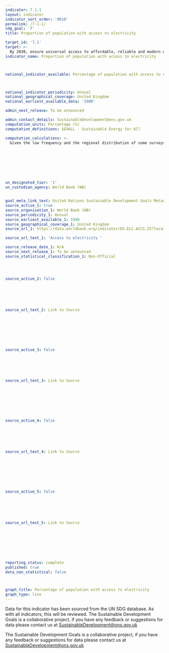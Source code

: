 ```yaml
---
indicator: 7.1.1
layout: indicator
indicator_sort_order: '0010'
permalink: /7-1-1/
sdg_goal: '7'
title: Proportion of population with access to electricity

target_id: '7.1'
target: >-
  By 2030, ensure universal access to affordable, reliable and modern energy services
indicator_name: Proportion of population with access to electricity



national_indicator_available: Percentage of population with access to electricity



national_indicator_periodicity: Annual
national_geographical_coverage: United Kingdom
national_earliest_available_data: '2000'

admin_next_release: To be announced

admin_contact_details: SustainableDevelopment@ons.gov.uk
computation_units: Percentage (%)
computation_definitions: SE4ALL - Sustainable Energy for All

computation_calculations: >-
  Given the low frequency and the regional distribution of some surveys, a number of countries have gaps in available data. To develop the historical evolution and starting point of electrification rates, a simple modelling approach was adopted to fill in the missing data points - around 1990, 2000, 2010 and 2012. This modelling approach allowed the estimation of electrification rates for 212 countries over these time periods. The SE4ALL Global Tracking Framework Report (2013) referenced below provides more details on the suggested methodology for tracking access to energy (Chapter 2, Section 1, page 82-87).








un_designated_tier: '1'
un_custodian_agency: World Bank (WB)


goal_meta_link_text: United Nations Sustainable Development Goals Metadata (PDF 212 KB)
source_active_1: true
source_organisation_1: World Bank (WB)
source_periodicity_1: Annual
source_earliest_available_1: 1990
source_geographical_coverage_1: United Kingdom
source_url_1: https://data.worldbank.org/indicator/EG.ELC.ACCS.ZS?locations=GB

source_url_text_1: 'Access to electricity '

source_release_date_1: N/A
source_next_release_1: To be announced
source_statistical_classification_1: Non-Official




source_active_2: false






source_url_text_2: Link to Source








source_active_3: false






source_url_text_3: Link to Source








source_active_4: false






source_url_text_4: Link to Source








source_active_5: false






source_url_text_5: Link to Source








reporting_status: complete
published: true
data_non_statistical: false



graph_title: Percentage of population with access to electricity
graph_type: line
---
```

Data for this indicator has been sourced from the UN SDG database. As with all indicators, this will be reviewed.
The Sustainable Development Goals is a collaborative project, if you have any feedback or suggestions for data please contact us at <SustainableDevelopment@ons.gov.uk>


  
The Sustainable Development Goals is a collaborative project, if you have any feedback or suggestions for data please contact us at <SustainableDevelopment@ons.gov.uk>


